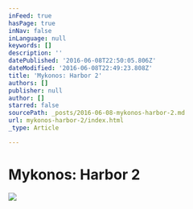 ```yaml
---
inFeed: true
hasPage: true
inNav: false
inLanguage: null
keywords: []
description: ''
datePublished: '2016-06-08T22:50:05.806Z'
dateModified: '2016-06-08T22:49:23.808Z'
title: 'Mykonos: Harbor 2'
authors: []
publisher: null
author: []
starred: false
sourcePath: _posts/2016-06-08-mykonos-harbor-2.md
url: mykonos-harbor-2/index.html
_type: Article

---
```

# Mykonos: Harbor 2
![](https://the-grid-user-content.s3-us-west-2.amazonaws.com/0de38c17-1ba7-4348-a88b-fff8ba1ec5f4.jpg)